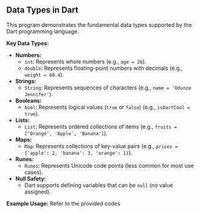 ## Data Types in Dart

This program demonstrates the fundamental data types supported by the Dart programming language.

**Key Data Types:**

- **Numbers:**
    - `int`: Represents whole numbers (e.g., `age = 26`).
    - `double`: Represents floating-point numbers with decimals (e.g., `weight = 60.4`).
- **Strings:**
    - `String`: Represents sequences of characters (e.g., `name = 'Odunze Jennifer'`).
- **Booleans:**
    - `bool`: Represents logical values (`true` or `false`) (e.g., `isDartCool = true`).
- **Lists:**
    - `List`: Represents ordered collections of items (e.g., `fruits = ['Orange', 'Apple', 'Banana']`).
- **Maps:**
    - `Map`: Represents collections of key-value pairs (e.g., `prices = {'apple': 2, 'banana': 3, 'orange': 1}`).
- **Runes:**
    - `Runes`: Represents Unicode code points (less common for most use cases).
- **Null Safety:**
    - Dart supports defining variables that can be `null` (no value assigned).

**Example Usage:**  Refer to the provided codes
